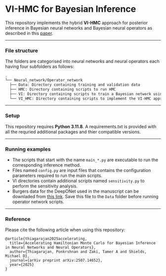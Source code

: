 # VI-HMC for Bayesian Inference
This repository implements the hybrid **VI-HMC** approach for posterior inference in Bayesian neural networks and Bayesian neural operators as described in this [paper](https://arxiv.org/abs/2507.14652). 

--------------------------------------------------------------------------------
###  File structure
The folders are categorised into neural networks and neural operators each having four subfolders as follows:
```bash 
.
└── Neural_network/Operator_network
  ├── Data: Directory containing training and validation data
  ├── HMC: Directory containing scripts to run HMC
  ├── VI: Directory containing scripts to train a Bayesian network using VI
  └── VI_HMC: Directory containing scripts to implement the VI-HMC approach
```
---------------------------------------------------------------------------------
### Setup
This repository requires **Python 3.11.8**. A requirements.txt is provided with all the requried additional packages and thier compatible versions. 

---------------------------------------------------------------------------------
### Running examples
* The scripts that start with the name `main_*.py` are executable to run the corresponding inference method. 
* Files named `config.py` are input files that contains the configuration parameters required to run the main scripts.
* VI directories contain additional scripts named `sensitivity.py` to perform the sensitivity analysis.
* Burgers data for the DeepONet used in the manuscript can be downladed from [this link](https://osf.io/x64h7). Save this file to the `Data` folder before running operator network scripts.

---------------------------------------------------------------------------------
### Reference
Please cite the following article when using this repository:
```
@article{thiagarajan2025accelerating,
  title={Accelerating Hamiltonian Monte Carlo for Bayesian Inference in Neural Networks and Neural Operators},
  author={Thiagarajan, Ponkrshnan and Zaki, Tamer A and Shields, Michael D},
  journal={arXiv preprint arXiv:2507.14652},
  year={2025}
}
```
